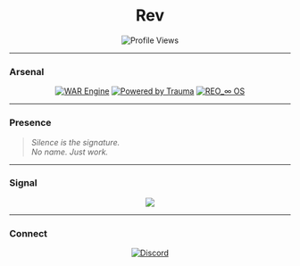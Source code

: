 <h1 align="center"><strong>Rev</strong></h1>
<p align="center">
  <img src="https://komarev.com/ghpvc/?username=rev-log&label=Profile%20Views&color=1c1917&style=flat-square" alt="Profile Views" />
</p>

---

### Arsenal

<p align="center">
  <a href="#"><img src="https://img.shields.io/badge/WAR%20Engine-1c1c1c?style=for-the-badge&logo=apacheairflow&logoColor=grey" alt="WAR Engine"/></a>
  <a href="#"><img src="https://img.shields.io/badge/Powered%20by%20Trauma-1c1c1c?style=for-the-badge&logo=readthedocs&logoColor=grey" alt="Powered by Trauma"/></a>
  <a href="#"><img src="https://img.shields.io/badge/REO_∞%20OS-1c1c1c?style=for-the-badge&logo=matrix&logoColor=grey" alt="REO_∞ OS"/></a>
</p>

---

### Presence

> *Silence is the signature.  
> No name. Just work.*

---

### Signal

<p align="center">
  <img src="https://github-readme-stats.vercel.app/api?username=rev-log&show_icons=true&theme=tokyonight&hide_title=true&include_all_commits=true&hide_border=true" />
</p>

---

### Connect

<p align="center">
  <a href="https://discord.com/users/YOUR_USER_ID" target="_blank">
    <img src="https://img.shields.io/badge/Discord-23272A?style=for-the-badge&logo=discord&logoColor=white" alt="Discord" />
  </a>
</p>
